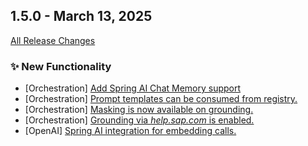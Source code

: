 ## 1.5.0 - March 13, 2025

[All Release Changes](https://github.com/SAP/ai-sdk-java/releases/tag/rel%2F1.5.0)

### ✨ New Functionality

- [Orchestration] [Add Spring AI Chat Memory support](https://sap.github.io/ai-sdk/docs/java/guides/spring-ai-integration#chat-memory)
- [Orchestration] [Prompt templates can be consumed from registry.](https://sap.github.io/ai-sdk/docs/java/guides/orchestration-chat-completion#chat-completion-with-templates)
- [Orchestration] [Masking is now available on grounding.](https://sap.github.io/ai-sdk/docs/java/guides/orchestration-chat-completion#mask-grounding)
- [Orchestration] [Grounding via *help.sap.com* is enabled.](https://sap.github.io/ai-sdk/docs/java/guides/orchestration-chat-completion#grounding)
- [OpenAI] [Spring AI integration for embedding calls.](https://sap.github.io/ai-sdk/docs/java/guides/spring-ai-integration#embedding)

